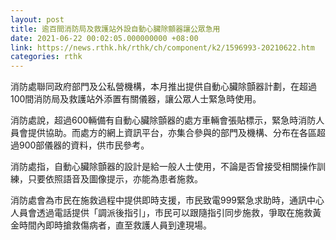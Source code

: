 ```yaml
---
layout: post
title: 逾百間消防局及救護站外設自動心臟除顫器讓公眾急用
date: 2021-06-22 00:02:05.000000000 +08:00
link: https://news.rthk.hk/rthk/ch/component/k2/1596993-20210622.htm
categories: rthk
---
```


消防處聯同政府部門及公私營機構，本月推出提供自動心臟除顫器計劃，在超過100間消防局及救護站外添置有關儀器，讓公眾人士緊急時使用。

消防處說，超過600輛備有自動心臟除顫器的處方車輛會張貼標示，緊急時消防人員會提供協助。而處方的網上資訊平台，亦集合參與的部門及機構、分布在各區超過900部儀器的資料，供市民參考。

消防處指，自動心臟除顫器的設計是給一般人士使用，不論是否曾接受相關操作訓練，只要依照語音及圖像提示，亦能為患者施救。

消防處會為市民在施救過程中提供即時支援，市民致電999緊急求助時，通訊中心人員會透過電話提供「調派後指引」，市民可以跟隨指引同步施救，爭取在施救黃金時間內即時搶救傷病者，直至救護人員到達現場。
